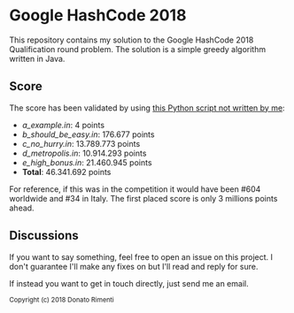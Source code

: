 # Google HashCode 2018

This repository contains my solution to the Google HashCode 2018 Qualification round problem. The solution is a simple greedy algorithm written in Java.

## Score
The score has been validated by using [this Python script not written by me](https://github.com/PicoJr/2018-hashcode-score):

 - *a_example.in*: 4 points
 - *b_should_be_easy.in*: 176.677 points
 - *c_no_hurry.in*: 13.789.773 points
 - *d_metropolis.in*: 10.914.293 points
 - *e_high_bonus.in*: 21.460.945 points
 - **Total**: 46.341.692 points

For reference, if this was in the competition it would have been #604 worldwide and #34 in Italy. The first placed score is only 3 millions points ahead.

## Discussions
If you want to say something, feel free to open an issue on this project. I don't guarantee I'll make any fixes on but I'll read and reply for sure.

If instead you want to get in touch directly, just send me an email.

<sub>Copyright (c) 2018 Donato Rimenti</sub>